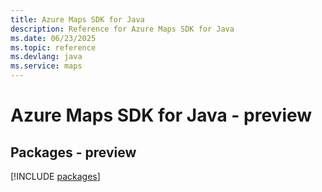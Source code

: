```yaml
---
title: Azure Maps SDK for Java
description: Reference for Azure Maps SDK for Java
ms.date: 06/23/2025
ms.topic: reference
ms.devlang: java
ms.service: maps
---
```

# Azure Maps SDK for Java - preview
## Packages - preview
[!INCLUDE [packages](maps-index.md)]